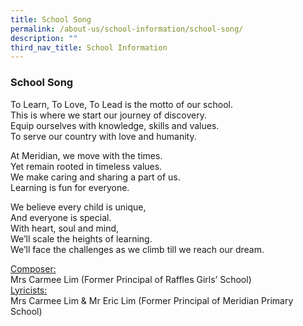 ```yaml
---
title: School Song
permalink: /about-us/school-information/school-song/
description: ""
third_nav_title: School Information
---
```


### School Song
	
<html>

<body>
	
<p>
To Learn, To Love, To Lead is the motto of our school.<br>
This is where we start our journey of discovery.<br>
Equip ourselves with knowledge, skills and values.<br>
To serve our country with love and humanity.
</p>
	
<p>
At Meridian, we move with the times.<br>
Yet remain rooted in timeless values.<br>
We make caring and sharing a part of us.<br>
Learning is fun for everyone.
</p>
	
<p>
We believe every child is unique,<br>
And everyone is special.<br>
With heart, soul and mind,<br>
We’ll scale the heights of learning.<br>
We’ll face the challenges as we climb till we reach our dream.
</p>
	
<p>
<u>Composer:</u> <br>
Mrs Carmee Lim (Former Principal of Raffles Girls’ School)<br>
<u>Lyricists:</u><br>
Mrs Carmee Lim & Mr Eric Lim (Former Principal of Meridian Primary School)
</p>


</body>
</html>